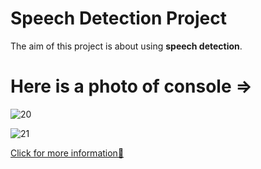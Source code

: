 # Speech Detection Project

The aim of this project is about using **speech detection**.

# Here is a photo of console =>

![20](https://user-images.githubusercontent.com/37474673/103918495-ed2e4280-511f-11eb-8723-82f26325192d.png)

![21](https://user-images.githubusercontent.com/37474673/103918499-ee5f6f80-511f-11eb-860d-4a11f7579c94.png)

[Click for more information🔎](https://developer.mozilla.org/en-US/docs/Web/API/SpeechRecognition)
